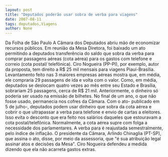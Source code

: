 ```yaml
---
layout: post
title: "Deputados poderão usar sobra de verba para viagens"
date: 2007-08-11
tags: deputados,Viagens
author: None
---
```

Da Folha de S&atilde;o Paulo 
A C&acirc;mara dos Deputados abriu m&atilde;o de economizar recursos p&uacute;blicos. Em reuni&atilde;o da Mesa Diretora, foi baixado um ato permitindo a deputados transfer&ecirc;ncia do saldo que sobra da verba para comprar passagens a&eacute;reas (cota a&eacute;rea) para os gastos com telefone e correio (cota postal/ telef&ocirc;nica).
Ciro Nogueira (PP-PI), por exemplo, autor da proposta, tem direito a R$ 25 mil mensais para viagens Piau&iacute;-Bras&iacute;lia. Levantamento feito&nbsp;nas 3 maiores empresas a&eacute;reas mostra que, em m&eacute;dia, ele compraria 29 passagens de ida e volta com o valor. Como, em m&eacute;dia, deputados se deslocam quatro vezes ao m&ecirc;s entre seu Estado e Bras&iacute;lia, sobrariam 25 passagens, cerca de R$ 21 mil.
Anteriormente, o dinheiro s&oacute; poderia ser usado na emiss&atilde;o de bilhetes. No final de um ano, o que n&atilde;o fosse usado, permanecia nos cofres da C&acirc;mara. Com o ato- publicado em 5 de julho-, deputados podem usar dinheiro que sobra da cota a&eacute;rea e cobrir o que ultrapassar a verba para telefone e envio de cartas a eleitores. Isso evita o desconto que era feito nos sal&aacute;rios daqueles que estouravam a cota postal/telef&ocirc;nica.
Normalmente, a cota a&eacute;rea supre com folga a necessidade dos parlamentares. A verba para &eacute; reajustada semestralmente, pelo &iacute;ndice de infla&ccedil;&atilde;o. O presidente da C&acirc;mara, Arlindo Chinaglia (PT-SP), que assina o ato, disse, por meio da assessoria, que &quot;&eacute; sua atribui&ccedil;&atilde;o legal assinar atos e decis&otilde;es da Mesa&quot;. Ciro Nogueira defendeu a medida dizendo que ela n&atilde;o acarreta gastos extras.
 